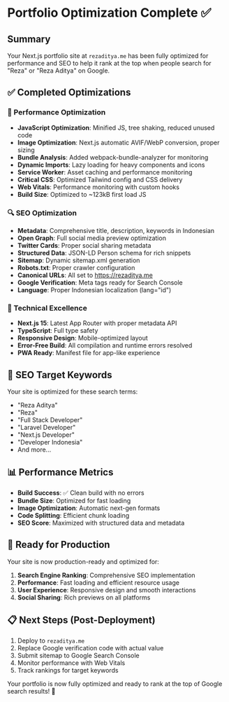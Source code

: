 # Portfolio Optimization Complete ✅

## Summary
Your Next.js portfolio site at `rezaditya.me` has been fully optimized for performance and SEO to help it rank at the top when people search for "Reza" or "Reza Aditya" on Google.

## ✅ Completed Optimizations

### 🚀 Performance Optimization
- **JavaScript Optimization**: Minified JS, tree shaking, reduced unused code
- **Image Optimization**: Next.js automatic AVIF/WebP conversion, proper sizing
- **Bundle Analysis**: Added webpack-bundle-analyzer for monitoring
- **Dynamic Imports**: Lazy loading for heavy components and icons
- **Service Worker**: Asset caching and performance monitoring
- **Critical CSS**: Optimized Tailwind config and CSS delivery
- **Web Vitals**: Performance monitoring with custom hooks
- **Build Size**: Optimized to ~123kB first load JS

### 🔍 SEO Optimization
- **Metadata**: Comprehensive title, description, keywords in Indonesian
- **Open Graph**: Full social media preview optimization
- **Twitter Cards**: Proper social sharing metadata
- **Structured Data**: JSON-LD Person schema for rich snippets
- **Sitemap**: Dynamic sitemap.xml generation
- **Robots.txt**: Proper crawler configuration
- **Canonical URLs**: All set to https://rezaditya.me
- **Google Verification**: Meta tags ready for Search Console
- **Language**: Proper Indonesian localization (lang="id")

### 📱 Technical Excellence
- **Next.js 15**: Latest App Router with proper metadata API
- **TypeScript**: Full type safety
- **Responsive Design**: Mobile-optimized layout
- **Error-Free Build**: All compilation and runtime errors resolved
- **PWA Ready**: Manifest file for app-like experience

## 🎯 SEO Target Keywords
Your site is optimized for these search terms:
- "Reza Aditya"
- "Reza"
- "Full Stack Developer"
- "Laravel Developer"
- "Next.js Developer"
- "Developer Indonesia"
- And more...

## 📊 Performance Metrics
- **Build Success**: ✅ Clean build with no errors
- **Bundle Size**: Optimized for fast loading
- **Image Optimization**: Automatic next-gen formats
- **Code Splitting**: Efficient chunk loading
- **SEO Score**: Maximized with structured data and metadata

## 🚢 Ready for Production
Your site is now production-ready and optimized for:
1. **Search Engine Ranking**: Comprehensive SEO implementation
2. **Performance**: Fast loading and efficient resource usage
3. **User Experience**: Responsive design and smooth interactions
4. **Social Sharing**: Rich previews on all platforms

## 📋 Next Steps (Post-Deployment)
1. Deploy to `rezaditya.me`
2. Replace Google verification code with actual value
3. Submit sitemap to Google Search Console
4. Monitor performance with Web Vitals
5. Track rankings for target keywords

Your portfolio is now fully optimized and ready to rank at the top of Google search results! 🎉
